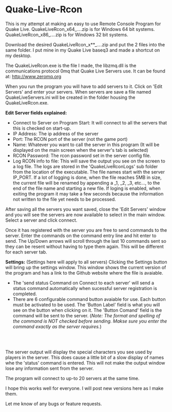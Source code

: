 # Quake-Live-Rcon

This is my attempt at making an easy to use Remote Console Program for Quake Live.
QuakeLiveRcon_x64_*.*.*.*.zip is for Windows 64 bit systems.
QuakeLiveRcon_x86_*.*.*.*.zip is for Windows 32 bit systems.


Download the desired QuakeLiveRcon_x**_*.*.*.*.zip and put the 2 files into the same folder.
I put mine in my Quake Live baseq3 and made a shortcut on my desktop.

The QuakeLiveRcon.exe is the file I made, the libzmq.dll is the communications protocol 0mq
that Quake Live Servers use. It can be found at: http://www.zeromq.org

When you run the program you will have to add servers to it. Click on 'Edit Servers'
and enter your servers. When servers are save a file named QuakeLiveServers.ini will be 
created in the folder housing the QuakeLiveRcon.exe.

<b>Edit Server fields explained:</b>
- Connect to Server on Program Start: It will connect to all the servers that this is checked on start-up.
- IP Address: The ip address of the server
- Port: The RCON port of the server (not the game port)
- Name: Whatever you want to call the server in this program (It will be displayed on the main screen when the server's tab is selected)
- RCON Password: The rcon password set in the server config file.
- Log RCON info to file: This will save the output you see on the screen to a log file. The logs are stored in the 'QuakeLiveRconLogs'
sub folder from the location of the executable. The file names start with the server IP_PORT. If a lot of logging is done, when the file reaches 5MB in size, the current file will be renamed by appending a _1, _2, _3, etc..., to the end of the file name and starting a new file. If loging is enabled, when exiting the program it may take a few seconds because the information not written to the file yet needs to be processed.

After saving all the servers you want saved, close the 'Edit Servers' window and you will see the servers
are now available to select in the main window. Select a server and click connect.

Once it has registered with the server you are free to send commands to the server.
Enter the commands on the command entry line and hit enter to send.
The Up/Down arrows will scroll through the last 10 commands sent so they can be resent without having to type them again.
This will be different for each server tab.

<b>Settings:</b> (Settings here will apply to all servers)
Clicking the Settings button will bring up the settings window. This window shows the current version of the program and has a link to the Github website where the file is avaiable.

- The 'send status Command on Connect to each server' will send a status command automatically when sucessful server registration is completed.
- There are 6 configurable command button avaiable for use. Each button must be activated to be used. The 'Button Label' field is what you will see on the button when clicking on it. The 'Button Comand' field is the command will be sent to the server. (<I>Note: The format and spelling of the command is NOT checked before sending. Makse sure you enter the command exactly as the server requires.</I>)

<br><br>

The server output will display the special characters you see used by players in the server. This does cause a little bit of a slow display of names whe the 'status' command is entered. This will not make the output window lose any information sent from the server.

The program will connect to up-to 20 servers at the same time.

I hope this works well for everyone. I will post new versions here as I make them.

Let me know of any bugs or feature requests.
